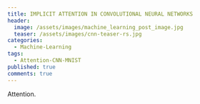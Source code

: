 ```yaml
---
title: IMPLICIT ATTENTION IN CONVOLUTIONAL NEURAL NETWORKS
header:
  image: /assets/images/machine_learning_post_image.jpg
  teaser: /assets/images/cnn-teaser-rs.jpg
categories:
  - Machine-Learning
tags:
  - Attention-CNN-MNIST
published: true
comments: true
---
```


Attention.
